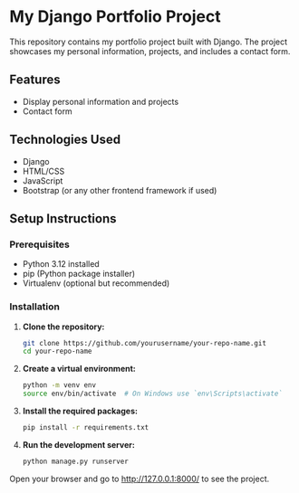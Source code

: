 # My Django Portfolio Project

This repository contains my portfolio project built with Django. The project showcases my personal information, projects, and includes a contact form.

## Features

- Display personal information and projects
- Contact form

## Technologies Used

- Django
- HTML/CSS
- JavaScript
- Bootstrap (or any other frontend framework if used)

## Setup Instructions

### Prerequisites

- Python 3.12 installed
- pip (Python package installer)
- Virtualenv (optional but recommended)

### Installation

1. **Clone the repository:**

   ```bash
   git clone https://github.com/yourusername/your-repo-name.git
   cd your-repo-name

   
1. **Create a virtual environment:**

    ```bash
    python -m venv env
    source env/bin/activate  # On Windows use `env\Scripts\activate`

1. **Install the required packages:**

    ```bash
    pip install -r requirements.txt


1. **Run the development server:**

    ```bash
    python manage.py runserver

Open your browser and go to http://127.0.0.1:8000/ to see the project.
